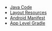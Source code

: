  - [Java Code](./app/src/main/java/com/example/pckosek/recyclervolley) <br>
 - [Layout Resources](./app/src/main/res/layout)
 - [Android Manifest](./app/src/main)
 - [App Level Gradle](./app)